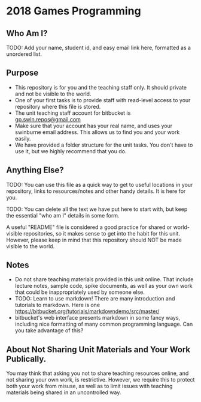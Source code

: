 # 2018 Games Programming

## Who Am I?

TODO: Add your name, student id, and easy email link here, formatted as a unordered list. 

## Purpose

* This repository is for you and the teaching staff only. It should private and not be visible to the world. 
* One of your first tasks is to provide staff with read-level access to your repository where this file is stored. 
* The unit teaching staff account for bitbucket is gp.swin.repos@gmail.com
* Make sure that your account has your real name, and uses your swinburne email address. This allows us to find you and your work easily.
* We have provided a folder structure for the unit tasks. You don't have to use it, but we highly recommend that you do.

## Anything Else?

TODO: You can use this file as a quick way to get to useful locations in your repository, links to resources/notes and other handy details. It is here for you. 

TODO: You can delete all the text we have put here to start with, but keep the essential "who am I" details in some form.

A useful "README" file is considered a good practice for shared or world-visible repositories, so it makes sense to get into the 
habit for this unit. However, please keep in mind that this repository should NOT be made visible to the world. 

## Notes
* Do not share teaching materials provided in this unit online. That include lecture notes, sample code, spike documents, as well as your own work that could be inappropriately used by someone else.
* TODO: Learn to use markdown! There are many introduction and tutorials to markdown. 
  Here is one https://bitbucket.org/tutorials/markdowndemo/src/master/
* bitbucket's web interface presents markdown in some fancy ways, including nice formatting of many common programming language. Can you take advantage of this?

## About Not Sharing Unit Materials and Your Work Publically.

You may think that asking you not to share teaching resources online, and not sharing your own work, is restrictive. However, we require this to protect both your work from misuse, as well as to limit issues with teaching materials being shared in an uncontrolled way.
